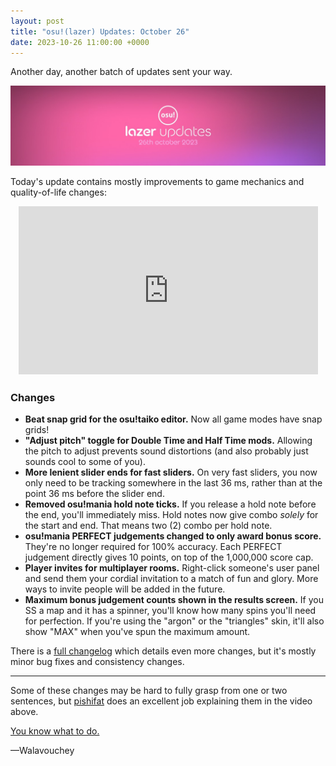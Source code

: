 ```yaml
---
layout: post
title: "osu!(lazer) Updates: October 26"
date: 2023-10-26 11:00:00 +0000
---
```


Another day, another batch of updates sent your way.

![](/wiki/shared/news/2023-10-08-osulazer-updates-october-26/banner.jpg)

Today's update contains mostly improvements to game mechanics and quality-of-life changes:

<div align="center">
    <iframe width="95%" style="aspect-ratio: 16 / 9;" src="https://www.youtube.com/embed/SlWKKA-ltZY" frameborder="0" allowfullscreen></iframe>
</div>

### Changes

- **Beat snap grid for the osu!taiko editor.** Now all game modes have snap grids!
- **"Adjust pitch" toggle for Double Time and Half Time mods.** Allowing the pitch to adjust prevents sound distortions (and also probably just sounds cool to some of you).
- **More lenient slider ends for fast sliders.** On very fast sliders, you now only need to be tracking somewhere in the last 36 ms, rather than at the point 36 ms before the slider end.
- **Removed osu!mania hold note ticks.** If you release a hold note before the end, you'll immediately miss. Hold notes now give combo *solely* for the start and end. That means two (2) combo per hold note.
- **osu!mania PERFECT judgements changed to only award bonus score.** They're no longer required for 100% accuracy. Each PERFECT judgement directly gives 10 points, on top of the 1,000,000 score cap.
- **Player invites for multiplayer rooms.** Right-click someone's user panel and send them your cordial invitation to a match of fun and glory. More ways to invite people will be added in the future.
- **Maximum bonus judgement counts shown in the results screen.** If you SS a map and it has a spinner, you'll know how many spins you'll need for perfection. If you're using the "argon" or the "triangles" skin, it'll also show "MAX" when you've spun the maximum amount.

There is a [full changelog](https://osu.ppy.sh/home/changelog/lazer/2023.1026.0) which details even more changes, but it's mostly minor bug fixes and consistency changes.

---

Some of these changes may be hard to fully grasp from one or two sentences, but [pishifat](https://osu.ppy.sh/users/3178418) does an excellent job explaining them in the video above.

[You know what to do.](https://osu.ppy.sh/home/download)

—Walavouchey
